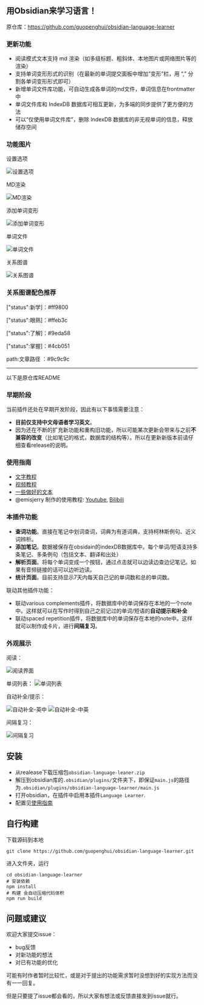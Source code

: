 ## 用Obsidian来学习语言！



原仓库：https://github.com/guopenghui/obsidian-language-learner



### 更新功能



- 阅读模式文本支持 md 渲染（如多级标题、粗斜体、本地图片或网络图片等的渲染）
- 支持单词变形形式的识别（在最新的单词提交面板中增加“变形”栏，用 “,” 分割各单词变形形式即可）
- 新增单词文件库功能，可自动生成各单词的md文件，单词信息在frontmatter中
- 单词文件库和 IndexDB 数据库可相互更新，为多端的同步提供了更方便的方法
- 可以“仅使用单词文件库”，删除 IndexDB 数据库的非无视单词的信息，释放储存空间



### 功能图片



设置选项



![设置选项](https://image.asa-world.cn/pic/image-20240713195337707.png)



MD渲染



![MD渲染](https://image.asa-world.cn/pic/image-20240714205132229.png)



添加单词变形



![添加单词变形](https://image.asa-world.cn/pic/image-20240714205300740.png)



单词文件



![单词文件](https://image.asa-world.cn/pic/image-20240714205427907.png)



关系图谱



![关系图谱](https://image.asa-world.cn/pic/image-20240714205610094.png)



### 关系图谱配色推荐



["status":新学]：\#ff9800

["status":眼熟]：\#ffeb3c

["status":了解]：\#9eda58

["status":掌握]：\#4cb051

path:文章路径 ：#9c9c9c



---



以下是原仓库README



### 早期阶段
当前插件还处在早期开发阶段，因此有以下事情需要注意：
+ **目前仅支持中文母语者学习英文**。
+ 因为还在不断的扩充新功能和重构旧功能，所以可能某次更新会带来与之前**不兼容的改变**（比如笔记的格式，数据库的结构等）。所以在更新新版本前请仔细查看release的说明。


### 使用指南
+ [文字教程](https://github.com/guopenghui/obsidian-language-learner/blob/master/public/tutorial.pdf)
+ [视频教程](https://www.bilibili.com/video/BV1914y1Y7mT)
+ [一些做好的文本](https://github.com/guopenghui/language-learner-texts)
+ @emisjerry 制作的使用教程: [Youtube](https://www.youtube.com/watch?v=lK3oFpUg7-o), [Bilibili](https://www.bilibili.com/video/BV1N24y1k7SL/)



### 本插件功能

+ **查词功能**。直接在笔记中划词查词，词典为有道词典，支持柯林斯例句、近义词辨析。
+ **添加笔记**。数据被保存在obsidain的indexDB数据库中。每个单词/短语支持多条笔记、多条例句（包括文本、翻译和出处）
+ **解析页面**。将每个单词变成一个按钮，通过点击就可以边读边查边记笔记。如果有音频链接的话可以边听边读。
+ **统计页面**。目前支持显示7天内每天自己记的单词数和总的单词数。

联动其他插件功能：
+ 联动various complements插件，将数据库中的单词保存在本地的一个note中。这样就可以在写作时得到自己之前记过的单词/短语的**自动提示和补全**
+ 联动spaced repetition插件，将数据库中的单词保存在本地的note中。这样就可以制作成卡片，进行**间隔复习**。

### 外观展示
阅读：

![阅读界面](https://github.com/guopenghui/obsidian-language-learner/blob/master/public/reading.png)

单词列表：
![单词列表](https://github.com/guopenghui/obsidian-language-learner/blob/master/public/table.png)

自动补全/提示：

![自动补全-英中](https://github.com/guopenghui/obsidian-language-learner/blob/master/public/complement1.png)
![自动补全-中英](https://github.com/guopenghui/obsidian-language-learner/blob/master/public/complement2.png)

间隔复习：

![间隔复习](https://github.com/guopenghui/obsidian-language-learner/blob/master/public/review.png)




## 安装

+ 从realease下载压缩包`obsidian-language-leaner.zip`
+ 解压到obsidian库的`.obsidian/plugins/`文件夹下，即保证`main.js`的路径为`.obsidian/plugins/obsidian-language-learner/main.js`
+ 打开obsidian，在插件中启用本插件`Language Learner`.
+ 配置见[使用指南](#使用指南)
## 自行构建

下载源码到本地
```shell
git clone https://github.com/guopenghui/obsidian-language-learner.git
```

进入文件夹，运行
```shell
cd obsidian-language-learner
# 安装依赖
npm install 
# 构建 会自动压缩代码体积
npm run build 
```

## 问题或建议
欢迎大家提交issue：
+ bug反馈
+ 对新功能的想法
+ 对已有功能的优化

可能有时作者暂时比较忙，或是对于提出的功能需求暂时没想到好的实现方法而没有一一回复。

但是只要提了issue都会看的，所以大家有想法或反馈直接发到issue就行。

